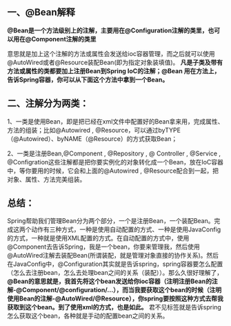 ## 一、@Bean解释
**@Bean是一个方法级别上的注解，主要用在@Configuration注解的类里，也可以用在@Component注解的类里**

意思就是加上这个注解的方法或属性会发送给ioc容器管理，而之后就可以使用@AutoWired或者@Resource装配Bean(即为指定对象装填值)。 **凡是子类及带有方法或属性的类都要加上注册Bean到Spring IoC的注解；@Bean 用在方法上，告诉Spring容器，你可以从下面这个方法中拿到一个Bean。** 

## 二、注解分为两类：
1、一类是使用Bean，即是把已经在xml文件中配置好的Bean拿来用，完成属性、方法的组装；比如@Autowired , @Resource，可以通过byTYPE（@Autowired）、byNAME（@Resource）的方式获取Bean；

2、一类是注册Bean,@Component , @Repository , @ Controller , @Service , @Configration这些注解都是把你要实例化的对象转化成一个Bean，放在IoC容器中，等你要用的时候，它会和上面的@Autowired , @Resource配合到一起，把对象、属性、方法完美组装。

## 总结：
Spring帮助我们管理Bean分为两个部分，一个是注册Bean，一个装配Bean。完成这两个动作有三种方式，一种是使用自动配置的方式、一种是使用JavaConfig的方式，一种就是使用XML配置的方式。在自动配置的方式中，使用@Component去告诉Spring，我是一个bean，你要来管理我，然后使用@AutoWired注解去装配Bean(所谓装配，就是管理对象直接的协作关系)。然后在JavaConfig中，@Configuration其实就是告诉spring，spring容器要怎么配置（怎么去注册bean，怎么去处理bean之间的关系（装配））。那么久很好理解了， **@Bean的意思就是，我首先将这个bean发送给你ioc容器（注明注册Bean的注解-@Component/@configuration/...），而当我要获取这个bean的时候（注明使用Bean的注解-@AutoWired/@Resource），你spring要按照这种方式去帮我获取到这个bean。到了使用xml的方式，也是如此。** 君不见<bean>标签就是告诉spring怎么获取这个bean，各种<ref>就是手动的配置bean之间的关系。
